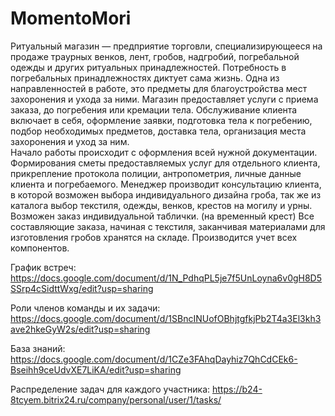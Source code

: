 # MomentoMori

Ритуальный магазин — предприятие торговли, специализирующееся на продаже траурных венков, лент, гробов, надгробий, погребальной одежды и других ритуальных принадлежностей. Потребность в погребальных принадлежностях диктует сама жизнь. 
Одна из направленностей в работе, это предметы для благоустройства мест захоронения и ухода за ними. Магазин предоставляет услуги с приема заказа, до погребения или кремации тела. 
Обслуживание клиента включает в себя, оформление заявки, подготовка тела к погребению, подбор необходимых предметов, доставка тела, организация места захоронения и уход за ним.  
Начало работы происходит с оформления всей нужной документации. Формирования сметы предоставляемых услуг для отдельного клиента, прикрепление протокола полиции, антропометрия, личные данные клиента и погребаемого. 
Менеджер производит консультацию клиента, в которой возможен выбора индивидуального дизайна гроба, так же из каталога выбор текстиля, одежды, венков, крестов на могилу и урны. Возможен заказ индивидуальной таблички. (на временный крест)
Все составляющие заказа, начиная с текстиля, заканчивая материалами для изготовления гробов хранятся на складе. Производится учет всех компонентов.

График встреч: https://docs.google.com/document/d/1N_PdhqPL5je7f5UnLoyna6v0gH8D5SSrp4cSidttWxg/edit?usp=sharing

Роли членов команды и их задачи: https://docs.google.com/document/d/1SBncINUofOBhjtgfkjPb2T4a3El3kh3ave2hkeGyW2s/edit?usp=sharing

База знаний: https://docs.google.com/document/d/1CZe3FAhqDayhiz7QhCdCEk6-Bseihh9ceUdvXE7LiKA/edit?usp=sharing

Распределение задач для каждого участника: https://b24-8tcyem.bitrix24.ru/company/personal/user/1/tasks/
